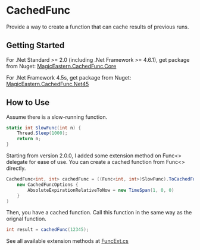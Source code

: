 # CachedFunc

Provide a way to create a function that can cache results of previous runs. 

## Getting Started

For .Net Standard >= 2.0 (including .Net Framework >= 4.6.1), get package from Nuget: [MagicEastern.CachedFunc.Core](https://www.nuget.org/packages/MagicEastern.CachedFunc.Core/)

For .Net Framework 4.5s, get package from Nuget: [MagicEastern.CachedFunc.Net45](https://www.nuget.org/packages/MagicEastern.CachedFunc.Net45/)

## How to Use

Assume there is a slow-running function.

```c#
static int SlowFunc(int n) {
    Thread.Sleep(1000);
    return n;
}
```
Starting from version 2.0.0, I added some extension method on Func<> delegate for ease of use. You can create a cached function from Func<> directly.

```c#
CachedFunc<int, int> cachedFunc = ((Func<int, int>)SlowFunc).ToCachedFunc(
    new CachedFuncOptions { 
        AbsoluteExpirationRelativeToNow = new TimeSpan(1, 0, 0) 
    }
)
```

Then, you have a cached function. Call this function in the same way as the orignal function.

```c#
int result = cachedFunc(12345);
```

See all available extension methods at [FuncExt.cs](https://github.com/jxdking/CachedFunc/blob/master/CachedFuncCore/FuncExt.cs)
